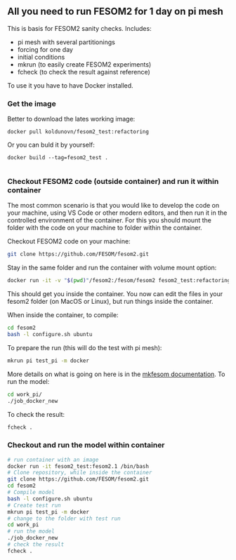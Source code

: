 ## All you need to run FESOM2 for 1 day on pi mesh

This is basis for FESOM2 sanity checks. Includes:

- pi mesh with several partitionings
- forcing for one day
- initial conditions
- mkrun (to easily create FESOM2 experiments)
- fcheck (to check the result against reference)

To use it you have to have Docker installed. 

### Get the image
Better to download the lates working image:

```
docker pull koldunovn/fesom2_test:refactoring
```

Or you can buld it by yourself:

```
docker build --tag=fesom2_test .
    
```

### Checkout FESOM2 code (outside container) and run it within container

The most common scenario is that you would like to develop the code on your machine, using VS Code or other modern editors, and then run it in the controlled environment of the container. For this you should mount the folder with the code on your machine to folder within the container.

Checkout FESOM2 code on your machine:

```bash
git clone https://github.com/FESOM/fesom2.git
```

Stay in the same folder and run the container with volume mount option:

```bash
docker run -it -v "$(pwd)"/fesom2:/fesom/fesom2 fesom2_test:refactoring /bin/bash
```

This should get you inside the container. You now can edit the files in your fesom2 folder (on MacOS or Linux), but run things inside the container.

When inside the container, to compile:

```bash
cd fesom2
bash -l configure.sh ubuntu
```

To prepare the run (this will do the test with pi mesh):

```bash
mkrun pi test_pi -m docker
```
More details on what is going on here is in the [mkfesom documentation](https://github.com/FESOM/mkfesom).
To run the model:

```bash
cd work_pi/
./job_docker_new
```
To check the result:

```bash
fcheck .
```

### Checkout and run the model within container

```bash
# run container with an image
docker run -it fesom2_test:fesom2.1 /bin/bash
# Clone repository, while inside the container
git clone https://github.com/FESOM/fesom2.git
cd fesom2
# Compile model
bash -l configure.sh ubuntu
# Create test run
mkrun pi test_pi -m docker
# change to the folder with test run
cd work_pi
# run the model
./job_docker_new
# check the result
fcheck .
```
